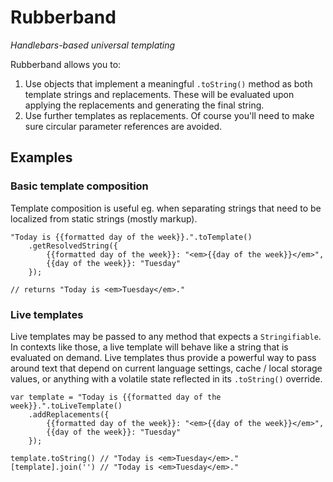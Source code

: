 Rubberband
==========

*Handlebars-based universal templating*

Rubberband allows you to:

1. Use objects that implement a meaningful `.toString()` method as both template strings and replacements. These will be evaluated upon applying the replacements and generating the final string.
2. Use further templates as replacements. Of course you'll need to make sure circular parameter references are avoided.

Examples
--------

### Basic template composition

Template composition is useful eg. when separating strings that need to be localized from static strings (mostly markup).

    "Today is {{formatted day of the week}}.".toTemplate()
        .getResolvedString({
            {{formatted day of the week}}: "<em>{{day of the week}}</em>",
            {{day of the week}}: "Tuesday"
        });

    // returns "Today is <em>Tuesday</em>."

### Live templates

Live templates may be passed to any method that expects a `Stringifiable`. In contexts like those, a live template will behave like a string that is evaluated on demand. Live templates thus provide a powerful way to pass around text that depend on current language settings, cache / local storage values, or anything with a volatile state reflected in its `.toString()` override.

    var template = "Today is {{formatted day of the week}}.".toLiveTemplate()
        .addReplacements({
            {{formatted day of the week}}: "<em>{{day of the week}}</em>",
            {{day of the week}}: "Tuesday"
        });

    template.toString() // "Today is <em>Tuesday</em>."
    [template].join('') // "Today is <em>Tuesday</em>."
